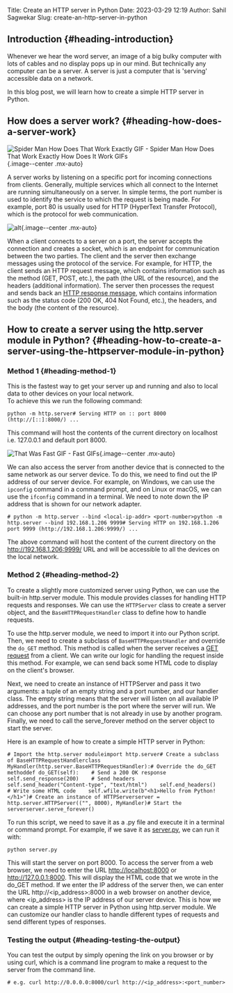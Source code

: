 Title: Create an HTTP server in Python
Date: 2023-03-29 12:19
Author: Sahil Sagwekar
Slug: create-an-http-server-in-python

Introduction {#heading-introduction}
------------

Whenever we hear the word server, an image of a big bulky computer with lots of cables and no display pops up in our mind. But technically any computer can be a server. A server is just a computer that is 'serving' accessible data on a network.

In this blog post, we will learn how to create a simple HTTP server in Python.

How does a server work? {#heading-how-does-a-server-work}
-----------------------

![Spider Man How Does That Work Exactly GIF - Spider Man How Does That Work Exactly How Does It Work GIFs](https://media.tenor.com/W7C6o9zgj_QAAAAC/spider-man-how-does-that-work-exactly.gif){.image--center .mx-auto}

A server works by listening on a specific port for incoming connections from clients. Generally, multiple services which all connect to the Internet are running simultaneously on a server. In simple terms, the port number is used to identify the service to which the request is being made. For example, port 80 is usually used for HTTP (HyperText Transfer Protocol), which is the protocol for web communication.

![alt](https://cdn.hashnode.com/res/hashnode/image/upload/v1680070124220/7fc9b86b-45ff-4499-9e0b-f527452e5138.png){.image--center .mx-auto}

When a client connects to a server on a port, the server accepts the connection and creates a socket, which is an endpoint for communication between the two parties. The client and the server then exchange messages using the protocol of the service. For example, for HTTP, the client sends an HTTP request message, which contains information such as the method (GET, POST, etc.), the path (the URL of the resource), and the headers (additional information). The server then processes the request and sends back an [HTTP response message](https://developer.mozilla.org/en-US/docs/Web/HTTP/Status), which contains information such as the status code (200 OK, 404 Not Found, etc.), the headers, and the body (the content of the resource).

How to create a server using the http.server module in Python? {#heading-how-to-create-a-server-using-the-httpserver-module-in-python}
--------------------------------------------------------------

### Method 1 {#heading-method-1}

This is the fastest way to get your server up and running and also to local data to other devices on your local network.  
To achieve this we run the following command:

    python -m http.server# Serving HTTP on :: port 8000 (http://[::]:8000/) ...

This command will host the contents of the current directory on localhost i.e. 127.0.0.1 and default port 8000.

![That Was Fast GIF - Fast GIFs](https://media.tenor.com/stcVUHuVy5IAAAAS/fast.gif){.image--center .mx-auto}

We can also access the server from another device that is connected to the same network as our server device. To do this, we need to find out the IP address of our server device. For example, on Windows, we can use the `ipconfig` command in a command prompt, and on Linux or macOS, we can use the `ifconfig` command in a terminal. We need to note down the IP address that is shown for our network adapter.

    # python -m http.server --bind <local-ip-addr> <port-number>python -m http.server --bind 192.168.1.206 9999# Serving HTTP on 192.168.1.206 port 9999 (http://192.168.1.206:9999/) ...

The above command will host the content of the current directory on the <http://192.168.1.206:9999/> URL and will be accessible to all the devices on the local network.

### Method 2 {#heading-method-2}

To create a slightly more customized server using Python, we can use the built-in http.server module. This module provides classes for handling HTTP requests and responses. We can use the `HTTPServer` class to create a server object, and the `BaseHTTPRequestHandler` class to define how to handle requests.

To use the http.server module, we need to import it into our Python script. Then, we need to create a subclass of `BaseHTTPRequestHandler` and override the `do_GET` method. This method is called when the server receives a [GET request](http://www.devdoc.net/web/developer.mozilla.org/en-US/docs/Web/HTTP/Methods/GET.html#:~:text=The%20HTTP%20GET%20method%20requests%20a%20representation%20of,GET%20should%20only%20retrieve%20data.%20Syntax%20GET%20%2Findex.html) from a client. We can write our logic for handling the request inside this method. For example, we can send back some HTML code to display on the client's browser.

Next, we need to create an instance of HTTPServer and pass it two arguments: a tuple of an empty string and a port number, and our handler class. The empty string means that the server will listen on all available IP addresses, and the port number is the port where the server will run. We can choose any port number that is not already in use by another program. Finally, we need to call the serve\_forever method on the server object to start the server.

Here is an example of how to create a simple HTTP server in Python:

    # Import the http.server moduleimport http.server# Create a subclass of BaseHTTPRequestHandlerclass MyHandler(http.server.BaseHTTPRequestHandler):# Override the do_GET methoddef do_GET(self):    # Send a 200 OK response    self.send_response(200)    # Send headers    self.send_header("Content-type", "text/html")    self.end_headers()    # Write some HTML code    self.wfile.write(b"<h1>Hello from Python!</h1>")# Create an instance of HTTPServerserver = http.server.HTTPServer(("", 8000), MyHandler)# Start the serverserver.serve_forever()

To run this script, we need to save it as a .py file and execute it in a terminal or command prompt. For example, if we save it as [server.py](http://server.py), we can run it with:

    python server.py

This will start the server on port 8000. To access the server from a web browser, we need to enter the URL <http://localhost:8000> or <http://127.0.0.1:8000>. This will display the HTML code that we wrote in the do\_GET method. If we enter the IP address of the server then, we can enter the URL http://\<ip\_address\>:8000 in a web browser on another device, where \<ip\_address\> is the IP address of our server device. This is how we can create a simple HTTP server in Python using http.server module. We can customize our handler class to handle different types of requests and send different types of responses.

### Testing the output {#heading-testing-the-output}

You can test the output by simply opening the link on you browser or by using curl, which is a command line program to make a request to the server from the command line.

    # e.g. curl http://0.0.0.0:8000/curl http://<ip_address>:<port_number>
